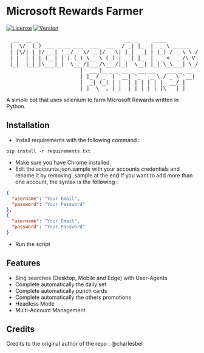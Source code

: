 # Microsoft Rewards Farmer
[![License](https://img.shields.io/badge/license-MIT-green.svg?style=flat)](LICENSE)
[![Version](https://img.shields.io/badge/version-v0.1-blue.svg?style=flat)](#)


<pre align="center">
  __  __ _                           __ _     ____                            _     
 |  \/  (_) ___ _ __ ___  ___  ___  / _| |_  |  _ \ _____      ____ _ _ __ __| |___ 
 | |\/| | |/ __| '__/ _ \/ __|/ _ \| |_| __| | |_) / _ \ \ /\ / / _` | '__/ _` / __|
 | |  | | | (__| | | (_) \__ \ (_) |  _| |_  |  _ <  __/\ V  V / (_| | | | (_| \__ \
 |_|  |_|_|\___|_|  \___/|___/\___/|_|  \__| |_| \_\___| \_/\_/ \__,_|_|  \__,_|___/
                       |  ___|_ _ _ __ _ __ ___   ___ _ __                          
                       | |_ / _` | '__| '_ ` _ \ / _ \ '__|                         
                       |  _| (_| | |  | | | | | |  __/ |                            
                       |_|  \__,_|_|  |_| |_| |_|\___|_|                                
</pre>

A simple bot that uses selenium to farm Microsoft Rewards written in Python.

## Installation
* Install requirements with the following command :
 ```
 pip install -r requirements.txt
 ```
* Make sure you have Chrome installed.
* Edit the accounts.json.sample with your accounts credentials and rename it by removing .sample at the end
If you want to add more than one account, the syntax is the following :
```json
{
  "username": "Your Email",
  "password": "Your Password"
},
{
  "username": "Your Email",
  "password": "Your Password"
}
```
* Run the script
 
## Features
* Bing searches (Desktop, Mobile and Edge) with User-Agents
* Complete automatically the daily set
* Complete automatically punch cards
* Complete automatically the others promotions
* Headless Mode
* Multi-Account Management

## Credits
Credits to the original author of the repo : @charlesbel
